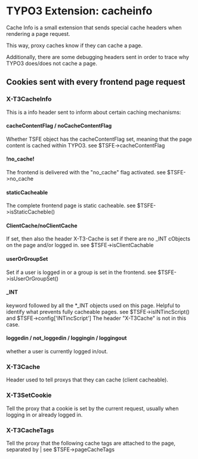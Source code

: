 TYPO3 Extension: cacheinfo
==========================

Cache Info is a small extension that sends special cache
headers when rendering a page request.

This way, proxy caches know if they can cache a page.

Additionally, there are some debugging headers sent in order to trace
why TYPO3 does/does not cache a page.

Cookies sent with every frontend page request
---------------------------------------------

### X-T3CacheInfo
This is a info header sent to inform about certain caching
mechanisms:

#### cacheContentFlag / noCacheContentFlag
Whether TSFE object has the cacheContentFlag set, meaning that
the page content is cached within TYPO3.
  see $TSFE->cacheContentFlag

#### !no_cache!
The frontend is delivered with the "no_cache" flag activated.
  see $TSFE->no_cache

#### staticCacheable
The complete frontend page is static cacheable.
  see $TSFE->isStaticCacheble()

#### ClientCache/noClientCache
If set, then also the header X-T3-Cache is set if there are no
_INT cObjects on the page and/or logged in.
  see $TSFE->isClientCachable

#### userOrGroupSet
Set if a user is logged in or a group is set in the frontend.
 see $TSFE->isUserOrGroupSet()

#### _INT
keyword followed by all the *_INT objects used on this page.
Helpful to identify what prevents fully cacheable pages.
  see $TSFE->isINTincScript() and $TSFE->config['INTincScript']
The header "X-T3Cache" is not in this case.

#### loggedin / not_loggedin / loggingin / loggingout
whether a user is currently logged in/out.


### X-T3Cache
Header used to tell proxys that they can cache (client cacheable).


### X-T3SetCookie
Tell the proxy that a cookie is set by the current request, usually
when logging in or already logged in.


### X-T3CacheTags
Tell the proxy that the following cache tags are attached to the page,
separated by |
  see $TSFE->pageCacheTags
